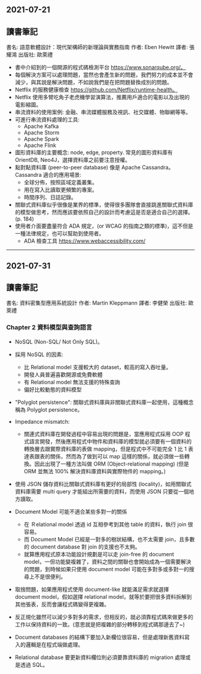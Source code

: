 
## 2021-07-21

## 讀書筆記 

書名: 語意軟體設計：現代架構師的新理論與實務指南
作者: Eben Hewitt
譯者: 張耀鴻
出版社: 歐萊禮


* 書中介紹到的一個開源的程式碼檢測平台 https://www.sonarqube.org/。
* 每個解決方案可以處理問題，當然也會產生新的問題，我們努力的成本並不會減少，與其說是解決問題，不如說我們是在把問題替換成別的問題。
* Netflix 的服務健康檢查 https://github.com/Netflix/runtime-health。
* Netflix 使用多臂吃角子老虎機學習演算法，推薦用戶適合的電影以及出現的電影縮圖。
* 串流資料的使用案例: 金融、串流媒體服務及視訊、社交媒體、物聯網等等。
* 可進行串流資料處理的工具:
    * Apache Kafka
    * Apache Storm
    * Apache Spark
    * Apache Flink
* 圖形資料庫的主要概念: node, edge, property. 常見的圖形資料庫有 OrientDB, Neo4J，選擇資料庫之前要注意授權。
* 點對點資料庫 (peer-to-peer database) 像是 Apache Cassandra。Cassandra 適合的應用場景:
    * 全球分佈，按照區域定義叢集。
    * 用在寫入比讀取更頻繁的專案。
    * 時間序列、日誌記錄。
* 關聯式資料庫似乎很像是業界的標準，使得很多團隊會直接跳進關聯式資料庫的模型做思考，然而應該要依照自己的設計而考慮這是否是適合自己的選擇。(p. 184)
* 使用者介面要盡量符合 ADA 規定，(or WCAG 的指南之類的標準)，這不但是一種法律規定，也可以幫助到使用者。
    * ADA 檢查工具 https://www.webaccessibility.com/
    
--- 

## 2021-07-31

## 讀書筆記 

書名: 資料密集型應用系統設計
作者: Martin Kleppmann
譯者: 李健榮
出版社: 歐萊禮


### Chapter 2 資料模型與查詢語言

* NoSQL (Non-SQL/ Not Only SQL)。
* 採用 NoSQL 的因素:
    * 比 Relational model 支援較大的 dataset，較高的寫入吞吐量。
    * 開發人員普遍喜歡開源或免費軟體
    * 有 Relational model 無法支援的特殊查詢
    * 偏好比較動態的資料模型
* "Polyglot persistence": 關聯式資料庫與非關聯式資料庫一起使用，這種概念稱為 Polyglot persistence。
* Impedance mismatch: 
    * 關連式資料庫在開發過程中容易出現的問題是，當應用程式採用 OOP 程式語言開發，然後應用程式中物件和資料庫的模型就必須要有一個資料的轉換層去跟實際資料庫的表做 mapping，但是程式中不可能完全 1 比 1 表達表跟表的關係，然而為了做到可以 map 這樣的關係，就必須做一些轉換。因此出現了一種方法叫做 ORM (Object-relational mapping) (但是 ORM 並無法 100% 解決資料庫資料與實際物件的 mapping。)
* 使用 JSON 儲存資料比關聯式資料庫有更好的局部性 (locality)，如用關聯式資料庫需要 multi query 才能組出所需要的資料，而使用 JSON 只要從一個地方讀取。

* Document Model 可能不適合某些多對一的關係 
    * 在 Ｒelational model 透過 id 互相參考到其他 table 的資料，執行 join 很容易。
    * 而 Document Model 已經是一對多的樹狀結構，也不太需要 join，且多數的 document database 對 join 的支援也不太夠。
    * 就算應用程式原本功能設計規劃是可以走 join-free 的 document model，一但功能變複雜了，資料之間的關聯也會開始成為一個需要解決的問題，到時候如果只使用 document model 可能在多對多或多對一的搜尋上不是很便利。
* 取捨問題，如果應用程式使用 document-like 就能滿足需求就選擇 document model，假如選擇 relational model，就等於要把很多資料拆解到其他張表，反而會讓程式碼變得更複雜。
* 反正規化雖然可以減少多對多的需求，但相反的，就必須靠程式碼來做更多的工作以保持資料的一致。(意思就是把複雜的部分轉移到程式碼那邊去了~)
* Document databases 的結構下要加入新欄位很容易，但是處理新舊資料寫入的邏輯是在程式端做處理。
* Relational database 要更新資料欄位則必須要靠資料庫的 migration 處理或是透過 SQL。
